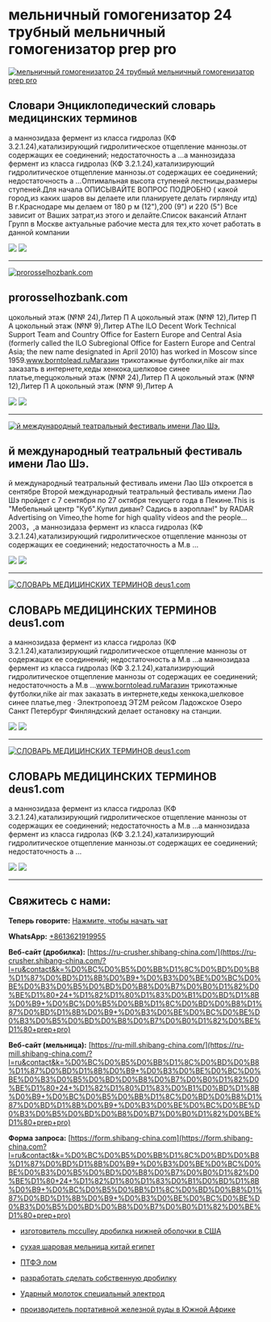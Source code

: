 # мельничный гомогенизатор 24 трубный мельничный гомогенизатор prep pro

<a href="https://swt.shibang-china.com/?l=ru&img&k=%D0%BC%D0%B5%D0%BB%D1%8C%D0%BD%D0%B8%D1%87%D0%BD%D1%8B%D0%B9+%D0%B3%D0%BE%D0%BC%D0%BE%D0%B3%D0%B5%D0%BD%D0%B8%D0%B7%D0%B0%D1%82%D0%BE%D1%80+24+%D1%82%D1%80%D1%83%D0%B1%D0%BD%D1%8B%D0%B9+%D0%BC%D0%B5%D0%BB%D1%8C%D0%BD%D0%B8%D1%87%D0%BD%D1%8B%D0%B9+%D0%B3%D0%BE%D0%BC%D0%BE%D0%B3%D0%B5%D0%BD%D0%B8%D0%B7%D0%B0%D1%82%D0%BE%D1%80+prep+pro" target="_blank">![мельничный гомогенизатор 24 трубный мельничный гомогенизатор prep pro](http://static.shibang-china.com/all-800x300/758.jpg)</a>

## Словари Энциклопедический словарь медицинских терминов
a маннозидаза фермент из класса гидролаз (КФ 3.2.1.24),катализирующий гидролитическое отщепление маннозы.от содержащих ее соединений; недостаточность a …a маннозидаза фермент из класса гидролаз (КФ 3.2.1.24),катализирующий гидролитическое отщепление маннозы.от содержащих ее соединений; недостаточность a …Оптимальная высота ступеней лестницы,размеры ступеней.Для начала ОПИСЫВАЙТЕ ВОПРОС ПОДРОБНО ( какой город,из каких шаров вы делаете или планируете делать гирлянду итд) В г.Краснодаре мы делаем от 180 р м (12&quot;),200 (9&quot;) и 220 (5&quot;) Все зависит от Ваших затрат,из этого и делайте.Список вакансий Атлант Групп в Москве актуальные рабочие места для тех,кто хочет работать в данной компании


<a href="https://whatsapp.shibangsoft.com/WhatsApp.php" target="_blank" title="WhatsApp">![](http://static.shibang-china.com/icon/whatsapp.png)</a> <a href="https://swt.shibang-china.com/?l=ru&icon&k=%D0%BC%D0%B5%D0%BB%D1%8C%D0%BD%D0%B8%D1%87%D0%BD%D1%8B%D0%B9+%D0%B3%D0%BE%D0%BC%D0%BE%D0%B3%D0%B5%D0%BD%D0%B8%D0%B7%D0%B0%D1%82%D0%BE%D1%80+24+%D1%82%D1%80%D1%83%D0%B1%D0%BD%D1%8B%D0%B9+%D0%BC%D0%B5%D0%BB%D1%8C%D0%BD%D0%B8%D1%87%D0%BD%D1%8B%D0%B9+%D0%B3%D0%BE%D0%BC%D0%BE%D0%B3%D0%B5%D0%BD%D0%B8%D0%B7%D0%B0%D1%82%D0%BE%D1%80+prep+pro" target="_blank">![](http://static.shibang-china.com/icon/chat-ru.png)</a>

---

<a href="https://swt.shibang-china.com/?l=ru&img&k=%D0%BC%D0%B5%D0%BB%D1%8C%D0%BD%D0%B8%D1%87%D0%BD%D1%8B%D0%B9+%D0%B3%D0%BE%D0%BC%D0%BE%D0%B3%D0%B5%D0%BD%D0%B8%D0%B7%D0%B0%D1%82%D0%BE%D1%80+24+%D1%82%D1%80%D1%83%D0%B1%D0%BD%D1%8B%D0%B9+%D0%BC%D0%B5%D0%BB%D1%8C%D0%BD%D0%B8%D1%87%D0%BD%D1%8B%D0%B9+%D0%B3%D0%BE%D0%BC%D0%BE%D0%B3%D0%B5%D0%BD%D0%B8%D0%B7%D0%B0%D1%82%D0%BE%D1%80+prep+pro" target="_blank">![prorosselhozbank.com](http://static.shibang-china.com/all-800x300/893.jpg)</a>

## prorosselhozbank.com
цокольный этаж (№№ 24),Литер П А цокольный этаж (№№ 12),Литер П А цокольный этаж (№№ 9),Литер АThe ILO Decent Work Technical Support Team and Country Office for Eastern Europe and Central Asia (formerly called the ILO Subregional Office for Eastern Europe and Central Asia; the new name designated in April 2010) has worked in Moscow since 1959.www.borntolead.ruМагазин трикотажные футболки,nike air max заказать в интернете,кеды хенкока,шелковое синее платье,megцокольный этаж (№№ 24),Литер П А цокольный этаж (№№ 12),Литер П А цокольный этаж (№№ 9),Литер А


<a href="https://whatsapp.shibangsoft.com/WhatsApp.php" target="_blank" title="WhatsApp">![](http://static.shibang-china.com/icon/whatsapp.png)</a> <a href="https://swt.shibang-china.com/?l=ru&icon&k=%D0%BC%D0%B5%D0%BB%D1%8C%D0%BD%D0%B8%D1%87%D0%BD%D1%8B%D0%B9+%D0%B3%D0%BE%D0%BC%D0%BE%D0%B3%D0%B5%D0%BD%D0%B8%D0%B7%D0%B0%D1%82%D0%BE%D1%80+24+%D1%82%D1%80%D1%83%D0%B1%D0%BD%D1%8B%D0%B9+%D0%BC%D0%B5%D0%BB%D1%8C%D0%BD%D0%B8%D1%87%D0%BD%D1%8B%D0%B9+%D0%B3%D0%BE%D0%BC%D0%BE%D0%B3%D0%B5%D0%BD%D0%B8%D0%B7%D0%B0%D1%82%D0%BE%D1%80+prep+pro" target="_blank">![](http://static.shibang-china.com/icon/chat-ru.png)</a>

---

<a href="https://swt.shibang-china.com/?l=ru&img&k=%D0%BC%D0%B5%D0%BB%D1%8C%D0%BD%D0%B8%D1%87%D0%BD%D1%8B%D0%B9+%D0%B3%D0%BE%D0%BC%D0%BE%D0%B3%D0%B5%D0%BD%D0%B8%D0%B7%D0%B0%D1%82%D0%BE%D1%80+24+%D1%82%D1%80%D1%83%D0%B1%D0%BD%D1%8B%D0%B9+%D0%BC%D0%B5%D0%BB%D1%8C%D0%BD%D0%B8%D1%87%D0%BD%D1%8B%D0%B9+%D0%B3%D0%BE%D0%BC%D0%BE%D0%B3%D0%B5%D0%BD%D0%B8%D0%B7%D0%B0%D1%82%D0%BE%D1%80+prep+pro" target="_blank">![й международный театральный фестиваль имени Лао Шэ.](http://static.shibang-china.com/all-800x300/443.jpg)</a>

## й международный театральный фестиваль имени Лао Шэ.
й международный театральный фестиваль имени Лао Шэ откроется в сентябре Второй международный театральный фестиваль имени Лао Шэ пройдет с 7 сентября по 27 октября текущего года в Пекине.This is &quot;Мебельный центр &quot;Куб&quot;.Купил диван? Садись в аэроплан!&quot; by RADAR Advertising on Vimeo,the home for high quality videos and the people…2003，,а маннозидаза фермент из класса гидролаз (КФ 3.2.1.24),катализирующий гидролитическое отщепление маннозы от содержащих ее соединений; недостаточность а М.в …


<a href="https://whatsapp.shibangsoft.com/WhatsApp.php" target="_blank" title="WhatsApp">![](http://static.shibang-china.com/icon/whatsapp.png)</a> <a href="https://swt.shibang-china.com/?l=ru&icon&k=%D0%BC%D0%B5%D0%BB%D1%8C%D0%BD%D0%B8%D1%87%D0%BD%D1%8B%D0%B9+%D0%B3%D0%BE%D0%BC%D0%BE%D0%B3%D0%B5%D0%BD%D0%B8%D0%B7%D0%B0%D1%82%D0%BE%D1%80+24+%D1%82%D1%80%D1%83%D0%B1%D0%BD%D1%8B%D0%B9+%D0%BC%D0%B5%D0%BB%D1%8C%D0%BD%D0%B8%D1%87%D0%BD%D1%8B%D0%B9+%D0%B3%D0%BE%D0%BC%D0%BE%D0%B3%D0%B5%D0%BD%D0%B8%D0%B7%D0%B0%D1%82%D0%BE%D1%80+prep+pro" target="_blank">![](http://static.shibang-china.com/icon/chat-ru.png)</a>

---

<a href="https://swt.shibang-china.com/?l=ru&img&k=%D0%BC%D0%B5%D0%BB%D1%8C%D0%BD%D0%B8%D1%87%D0%BD%D1%8B%D0%B9+%D0%B3%D0%BE%D0%BC%D0%BE%D0%B3%D0%B5%D0%BD%D0%B8%D0%B7%D0%B0%D1%82%D0%BE%D1%80+24+%D1%82%D1%80%D1%83%D0%B1%D0%BD%D1%8B%D0%B9+%D0%BC%D0%B5%D0%BB%D1%8C%D0%BD%D0%B8%D1%87%D0%BD%D1%8B%D0%B9+%D0%B3%D0%BE%D0%BC%D0%BE%D0%B3%D0%B5%D0%BD%D0%B8%D0%B7%D0%B0%D1%82%D0%BE%D1%80+prep+pro" target="_blank">![СЛОВАРЬ МЕДИЦИНСКИХ ТЕРМИНОВ deus1.com](http://static.shibang-china.com/all-800x300/647.jpg)</a>

## СЛОВАРЬ МЕДИЦИНСКИХ ТЕРМИНОВ deus1.com
а маннозидаза фермент из класса гидролаз (КФ 3.2.1.24),катализирующий гидролитическое отщепление маннозы от содержащих ее соединений; недостаточность а М.в …а маннозидаза фермент из класса гидролаз (КФ 3.2.1.24),катализирующий гидролитическое отщепление маннозы от содержащих ее соединений; недостаточность а М.в …www.borntolead.ruМагазин трикотажные футболки,nike air max заказать в интернете,кеды хенкока,шелковое синее платье,meg&nbsp;&#0183;&#32;Электропоезд ЭТ2М рейсом Ладожское Озеро Санкт Петербург Финляндский делает остановку на станции.


<a href="https://whatsapp.shibangsoft.com/WhatsApp.php" target="_blank" title="WhatsApp">![](http://static.shibang-china.com/icon/whatsapp.png)</a> <a href="https://swt.shibang-china.com/?l=ru&icon&k=%D0%BC%D0%B5%D0%BB%D1%8C%D0%BD%D0%B8%D1%87%D0%BD%D1%8B%D0%B9+%D0%B3%D0%BE%D0%BC%D0%BE%D0%B3%D0%B5%D0%BD%D0%B8%D0%B7%D0%B0%D1%82%D0%BE%D1%80+24+%D1%82%D1%80%D1%83%D0%B1%D0%BD%D1%8B%D0%B9+%D0%BC%D0%B5%D0%BB%D1%8C%D0%BD%D0%B8%D1%87%D0%BD%D1%8B%D0%B9+%D0%B3%D0%BE%D0%BC%D0%BE%D0%B3%D0%B5%D0%BD%D0%B8%D0%B7%D0%B0%D1%82%D0%BE%D1%80+prep+pro" target="_blank">![](http://static.shibang-china.com/icon/chat-ru.png)</a>

---

<a href="https://swt.shibang-china.com/?l=ru&img&k=%D0%BC%D0%B5%D0%BB%D1%8C%D0%BD%D0%B8%D1%87%D0%BD%D1%8B%D0%B9+%D0%B3%D0%BE%D0%BC%D0%BE%D0%B3%D0%B5%D0%BD%D0%B8%D0%B7%D0%B0%D1%82%D0%BE%D1%80+24+%D1%82%D1%80%D1%83%D0%B1%D0%BD%D1%8B%D0%B9+%D0%BC%D0%B5%D0%BB%D1%8C%D0%BD%D0%B8%D1%87%D0%BD%D1%8B%D0%B9+%D0%B3%D0%BE%D0%BC%D0%BE%D0%B3%D0%B5%D0%BD%D0%B8%D0%B7%D0%B0%D1%82%D0%BE%D1%80+prep+pro" target="_blank">![СЛОВАРЬ МЕДИЦИНСКИХ ТЕРМИНОВ deus1.com](http://static.shibang-china.com/all-800x300/575.jpg)</a>

## СЛОВАРЬ МЕДИЦИНСКИХ ТЕРМИНОВ deus1.com
а маннозидаза фермент из класса гидролаз (КФ 3.2.1.24),катализирующий гидролитическое отщепление маннозы от содержащих ее соединений; недостаточность а М.в …a маннозидаза фермент из класса гидролаз (КФ 3.2.1.24),катализирующий гидролитическое отщепление маннозы.от содержащих ее соединений; недостаточность a …

<a href="https://whatsapp.shibangsoft.com/WhatsApp.php" target="_blank" title="WhatsApp">![](http://static.shibang-china.com/icon/whatsapp.png)</a> <a href="https://swt.shibang-china.com/?l=ru&icon&k=%D0%BC%D0%B5%D0%BB%D1%8C%D0%BD%D0%B8%D1%87%D0%BD%D1%8B%D0%B9+%D0%B3%D0%BE%D0%BC%D0%BE%D0%B3%D0%B5%D0%BD%D0%B8%D0%B7%D0%B0%D1%82%D0%BE%D1%80+24+%D1%82%D1%80%D1%83%D0%B1%D0%BD%D1%8B%D0%B9+%D0%BC%D0%B5%D0%BB%D1%8C%D0%BD%D0%B8%D1%87%D0%BD%D1%8B%D0%B9+%D0%B3%D0%BE%D0%BC%D0%BE%D0%B3%D0%B5%D0%BD%D0%B8%D0%B7%D0%B0%D1%82%D0%BE%D1%80+prep+pro" target="_blank">![](http://static.shibang-china.com/icon/chat-ru.png)</a>

---
## Свяжитесь с нами:

**Теперь говорите:** [Нажмите, чтобы начать чат](https://swt.shibang-china.com?l=ru&contact&k=%D0%BC%D0%B5%D0%BB%D1%8C%D0%BD%D0%B8%D1%87%D0%BD%D1%8B%D0%B9+%D0%B3%D0%BE%D0%BC%D0%BE%D0%B3%D0%B5%D0%BD%D0%B8%D0%B7%D0%B0%D1%82%D0%BE%D1%80+24+%D1%82%D1%80%D1%83%D0%B1%D0%BD%D1%8B%D0%B9+%D0%BC%D0%B5%D0%BB%D1%8C%D0%BD%D0%B8%D1%87%D0%BD%D1%8B%D0%B9+%D0%B3%D0%BE%D0%BC%D0%BE%D0%B3%D0%B5%D0%BD%D0%B8%D0%B7%D0%B0%D1%82%D0%BE%D1%80+prep+pro)

**WhatsApp:**  [+8613621919955](https://whatsapp.shibangsoft.com/WhatsApp.php)

**Веб-сайт (дробилка):** [https://ru-crusher.shibang-china.com/](https://ru-crusher.shibang-china.com/?l=ru&contact&k=%D0%BC%D0%B5%D0%BB%D1%8C%D0%BD%D0%B8%D1%87%D0%BD%D1%8B%D0%B9+%D0%B3%D0%BE%D0%BC%D0%BE%D0%B3%D0%B5%D0%BD%D0%B8%D0%B7%D0%B0%D1%82%D0%BE%D1%80+24+%D1%82%D1%80%D1%83%D0%B1%D0%BD%D1%8B%D0%B9+%D0%BC%D0%B5%D0%BB%D1%8C%D0%BD%D0%B8%D1%87%D0%BD%D1%8B%D0%B9+%D0%B3%D0%BE%D0%BC%D0%BE%D0%B3%D0%B5%D0%BD%D0%B8%D0%B7%D0%B0%D1%82%D0%BE%D1%80+prep+pro)

**Веб-сайт (мельница):** [https://ru-mill.shibang-china.com/](https://ru-mill.shibang-china.com/?l=ru&contact&k=%D0%BC%D0%B5%D0%BB%D1%8C%D0%BD%D0%B8%D1%87%D0%BD%D1%8B%D0%B9+%D0%B3%D0%BE%D0%BC%D0%BE%D0%B3%D0%B5%D0%BD%D0%B8%D0%B7%D0%B0%D1%82%D0%BE%D1%80+24+%D1%82%D1%80%D1%83%D0%B1%D0%BD%D1%8B%D0%B9+%D0%BC%D0%B5%D0%BB%D1%8C%D0%BD%D0%B8%D1%87%D0%BD%D1%8B%D0%B9+%D0%B3%D0%BE%D0%BC%D0%BE%D0%B3%D0%B5%D0%BD%D0%B8%D0%B7%D0%B0%D1%82%D0%BE%D1%80+prep+pro)

**Форма запроса:** [https://form.shibang-china.com](https://form.shibang-china.com?l=ru&contact&k=%D0%BC%D0%B5%D0%BB%D1%8C%D0%BD%D0%B8%D1%87%D0%BD%D1%8B%D0%B9+%D0%B3%D0%BE%D0%BC%D0%BE%D0%B3%D0%B5%D0%BD%D0%B8%D0%B7%D0%B0%D1%82%D0%BE%D1%80+24+%D1%82%D1%80%D1%83%D0%B1%D0%BD%D1%8B%D0%B9+%D0%BC%D0%B5%D0%BB%D1%8C%D0%BD%D0%B8%D1%87%D0%BD%D1%8B%D0%B9+%D0%B3%D0%BE%D0%BC%D0%BE%D0%B3%D0%B5%D0%BD%D0%B8%D0%B7%D0%B0%D1%82%D0%BE%D1%80+prep+pro)

* [изготовитель mcculley дробилка нижней оболочки в США](../131/%D0%B8%D0%B7%D0%B3%D0%BE%D1%82%D0%BE%D0%B2%D0%B8%D1%82%D0%B5%D0%BB%D1%8C%20mcculley%20%D0%B4%D1%80%D0%BE%D0%B1%D0%B8%D0%BB%D0%BA%D0%B0%20%D0%BD%D0%B8%D0%B6%D0%BD%D0%B5%D0%B9%20%D0%BE%D0%B1%D0%BE%D0%BB%D0%BE%D1%87%D0%BA%D0%B8%20%D0%B2%20%D0%A1%D0%A8%D0%90.md)

* [сухая шаровая мельница китай египет](../132/%D1%81%D1%83%D1%85%D0%B0%D1%8F%20%D1%88%D0%B0%D1%80%D0%BE%D0%B2%D0%B0%D1%8F%20%D0%BC%D0%B5%D0%BB%D1%8C%D0%BD%D0%B8%D1%86%D0%B0%20%D0%BA%D0%B8%D1%82%D0%B0%D0%B9%20%D0%B5%D0%B3%D0%B8%D0%BF%D0%B5%D1%82.md)

* [ПТФЭ лом](../134/%D0%9F%D0%A2%D0%A4%D0%AD%20%D0%BB%D0%BE%D0%BC.md)

* [разработать сделать собственную дробилку](../134/%D1%80%D0%B0%D0%B7%D1%80%D0%B0%D0%B1%D0%BE%D1%82%D0%B0%D1%82%D1%8C%20%D1%81%D0%B4%D0%B5%D0%BB%D0%B0%D1%82%D1%8C%20%D1%81%D0%BE%D0%B1%D1%81%D1%82%D0%B2%D0%B5%D0%BD%D0%BD%D1%83%D1%8E%20%D0%B4%D1%80%D0%BE%D0%B1%D0%B8%D0%BB%D0%BA%D1%83.md)

* [Ударный молоток специальный электрод](../131/%D0%A3%D0%B4%D0%B0%D1%80%D0%BD%D1%8B%D0%B9%20%D0%BC%D0%BE%D0%BB%D0%BE%D1%82%D0%BE%D0%BA%20%D1%81%D0%BF%D0%B5%D1%86%D0%B8%D0%B0%D0%BB%D1%8C%D0%BD%D1%8B%D0%B9%20%D1%8D%D0%BB%D0%B5%D0%BA%D1%82%D1%80%D0%BE%D0%B4.md)

* [производитель портативной железной руды в Южной Африке](../133/%D0%BF%D1%80%D0%BE%D0%B8%D0%B7%D0%B2%D0%BE%D0%B4%D0%B8%D1%82%D0%B5%D0%BB%D1%8C%20%D0%BF%D0%BE%D1%80%D1%82%D0%B0%D1%82%D0%B8%D0%B2%D0%BD%D0%BE%D0%B9%20%D0%B6%D0%B5%D0%BB%D0%B5%D0%B7%D0%BD%D0%BE%D0%B9%20%D1%80%D1%83%D0%B4%D1%8B%20%D0%B2%20%D0%AE%D0%B6%D0%BD%D0%BE%D0%B9%20%D0%90%D1%84%D1%80%D0%B8%D0%BA%D0%B5.md)